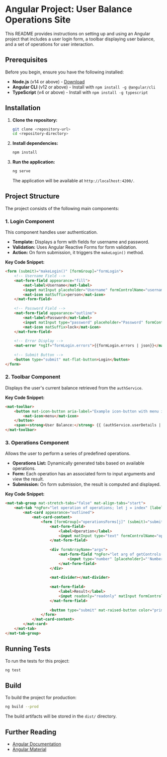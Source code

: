 # Angular Project: User Balance Operations Site

This README provides instructions on setting up and using an Angular project that includes a user login form, a toolbar displaying user balance, and a set of operations for user interaction.

## Prerequisites

Before you begin, ensure you have the following installed:

- **Node.js** (v14 or above) - [Download](https://nodejs.org/)
- **Angular CLI** (v12 or above) - Install with `npm install -g @angular/cli`
- **TypeScript** (v4 or above) - Install with `npm install -g typescript`

## Installation

1. **Clone the repository:**
   ```bash
   git clone <repository-url>
   cd <repository-directory>
   ```

2. **Install dependencies:**
   ```bash
   npm install
   ```

3. **Run the application:**
   ```bash
   ng serve
   ```
   The application will be available at `http://localhost:4200/`.

## Project Structure

The project consists of the following main components:

### 1. **Login Component**

This component handles user authentication.

- **Template:** Displays a form with fields for username and password.
- **Validation:** Uses Angular Reactive Forms for form validation.
- **Action:** On form submission, it triggers the `makeLogin()` method.

**Key Code Snippet:**

```html
<form (submit)="makeLogin()" [formGroup]="formLogin">
    <!-- Username Field -->
    <mat-form-field appearance="fill">
        <mat-label>Username</mat-label>
        <input matInput placeholder="Username" formControlName="username">
        <mat-icon matSuffix>person</mat-icon>
    </mat-form-field>
    
    <!-- Password Field -->
    <mat-form-field appearance="outline">
        <mat-label>Password</mat-label>
        <input matInput type="password" placeholder="Password" formControlName="password">
        <mat-icon matSuffix>lock</mat-icon>
    </mat-form-field>
    
    <!-- Error Display -->
    <mat-error *ngIf="formLogin.errors">{{formLogin.errors | json}}</mat-error>
    
    <!-- Submit Button -->
    <button type="submit" mat-flat-button>Login</button>
</form>
```

### 2. **Toolbar Component**

Displays the user's current balance retrieved from the `authService`.

**Key Code Snippet:**

```html
<mat-toolbar>
    <button mat-icon-button aria-label="Example icon-button with menu icon">
        <mat-icon>menu</mat-icon>
    </button>
    <span><strong>User Balance:</strong> {{ (authService.userDetails | async)?.balance }}</span>
</mat-toolbar>
```

### 3. **Operations Component**

Allows the user to perform a series of predefined operations.

- **Operations List:** Dynamically generated tabs based on available operations.
- **Form:** Each operation has an associated form to input arguments and view the result.
- **Submission:** On form submission, the result is computed and displayed.

**Key Code Snippet:**

```html
<mat-tab-group mat-stretch-tabs="false" mat-align-tabs="start">
    <mat-tab *ngFor="let operation of operations; let j = index" [label]="operation[0]">
        <mat-card appearance="outlined">
            <mat-card-content>
                <form [formGroup]="operationsForms[j]" (submit)="submit(operationsForms[j])">
                    <mat-form-field>
                        <label>Operation</label>
                        <input matInput type="text" formControlName="operation">
                    </mat-form-field>
                    
                    <div formArrayName="args">
                        <mat-form-field *ngFor="let arg of getControls(operationsForms[j].get('args')); let i = index">
                            <input type="number" [placeholder]="'Number ' + (i + 1)" matInput [formControlName]="i">
                        </mat-form-field>
                    </div>
                    
                    <mat-divider></mat-divider>
                    
                    <mat-form-field>
                        <label>Result</label>
                        <input readonly="readonly" matInput formControlName="result">
                    </mat-form-field>
                    
                    <button type="submit" mat-raised-button color="primary">Make Operation</button>
                </form>
            </mat-card-content>
        </mat-card>
    </mat-tab>
</mat-tab-group>
```

## Running Tests

To run the tests for this project:

```bash
ng test
```

## Build

To build the project for production:

```bash
ng build --prod
```

The build artifacts will be stored in the `dist/` directory.

## Further Reading

- [Angular Documentation](https://angular.io/docs)
- [Angular Material](https://material.angular.io/)


